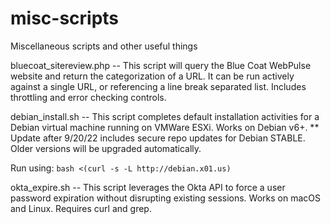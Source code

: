 # misc-scripts
Miscellaneous scripts and other useful things

bluecoat_sitereview.php
-- This script will query the Blue Coat WebPulse website and return the categorization of a URL. It can be run actively against a single URL, or referencing a line break separated list. Includes throttling and error checking controls.

debian_install.sh
-- This script completes default installation activities for a Debian virtual machine running on VMWare ESXi. Works on Debian v6+.
** Update after 9/20/22 includes secure repo updates for Debian STABLE. Older versions will be upgraded automatically.

Run using: `bash <(curl -s -L http://debian.x01.us)`

okta_expire.sh
-- This script leverages the Okta API to force a user password expiration without disrupting existing sessions. Works on macOS and Linux. Requires curl and grep.
